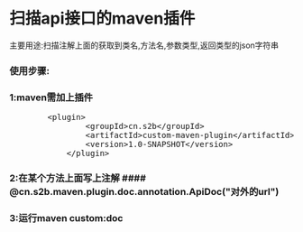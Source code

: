 # 扫描api接口的maven插件
主要用途:扫描注解上面的获取到类名,方法名,参数类型,返回类型的json字符串
### 使用步骤:
### 1:maven需加上插件
<pre>
        &lt;plugin&gt;
                &lt;groupId&gt;cn.s2b&lt;/groupId&gt;
                &lt;artifactId&gt;custom-maven-plugin&lt;/artifactId&gt;
                &lt;version&gt;1.0-SNAPSHOT&lt;/version&gt;
            &lt;/plugin&gt;
</pre>
### 2:在某个方法上面写上注解 #### @cn.s2b.maven.plugin.doc.annotation.ApiDoc("对外的url")
### 3:运行maven custom:doc